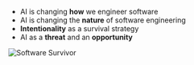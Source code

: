 
- AI is changing **how** we engineer software
- AI is changing the **nature** of software engineering
- **Intentionality** as a survival strategy
- AI as a **threat** and an **opportunity**

![Software Survivor](/survival.png)